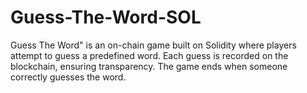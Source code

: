# Guess-The-Word-SOL
Guess The Word" is an on-chain game built on Solidity where players attempt to guess a predefined word. Each guess is recorded on the blockchain, ensuring transparency. The game ends when someone correctly guesses the word.
